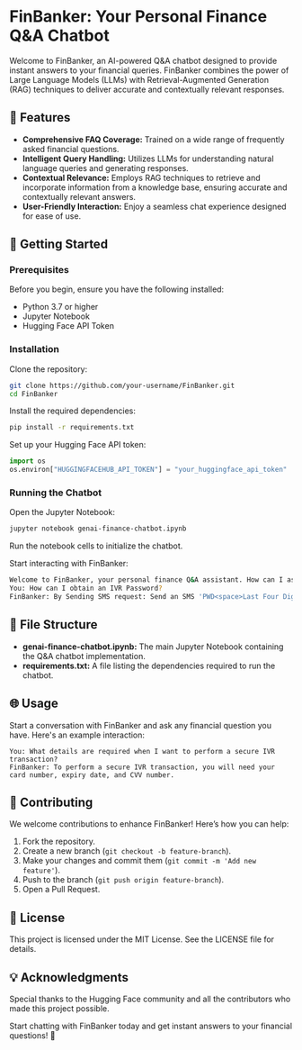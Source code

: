 
# FinBanker: Your Personal Finance Q&A Chatbot

Welcome to FinBanker, an AI-powered Q&A chatbot designed to provide instant answers to your financial queries. FinBanker combines the power of Large Language Models (LLMs) with Retrieval-Augmented Generation (RAG) techniques to deliver accurate and contextually relevant responses.

## 🌟 Features
- **Comprehensive FAQ Coverage:** Trained on a wide range of frequently asked financial questions.
- **Intelligent Query Handling:** Utilizes LLMs for understanding natural language queries and generating responses.
- **Contextual Relevance:** Employs RAG techniques to retrieve and incorporate information from a knowledge base, ensuring accurate and contextually relevant answers.
- **User-Friendly Interaction:** Enjoy a seamless chat experience designed for ease of use.

## 🚀 Getting Started
### Prerequisites
Before you begin, ensure you have the following installed:
- Python 3.7 or higher
- Jupyter Notebook
- Hugging Face API Token

### Installation
Clone the repository:
```bash
git clone https://github.com/your-username/FinBanker.git
cd FinBanker
```
Install the required dependencies:
```bash
pip install -r requirements.txt
```
Set up your Hugging Face API token:
```python
import os
os.environ["HUGGINGFACEHUB_API_TOKEN"] = "your_huggingface_api_token"
```

### Running the Chatbot
Open the Jupyter Notebook:
```bash
jupyter notebook genai-finance-chatbot.ipynb
```
Run the notebook cells to initialize the chatbot.

Start interacting with FinBanker:
```bash
Welcome to FinBanker, your personal finance Q&A assistant. How can I assist you today?
You: How can I obtain an IVR Password?
FinBanker: By Sending SMS request: Send an SMS 'PWD<space>Last Four Digits of Credit Card Number' to the given number.
```

## 📂 File Structure
- **genai-finance-chatbot.ipynb:** The main Jupyter Notebook containing the Q&A chatbot implementation.
- **requirements.txt:** A file listing the dependencies required to run the chatbot.

## 🌐 Usage
Start a conversation with FinBanker and ask any financial question you have. Here's an example interaction:
```vbnet
You: What details are required when I want to perform a secure IVR transaction?
FinBanker: To perform a secure IVR transaction, you will need your card number, expiry date, and CVV number.
```

## 🤝 Contributing
We welcome contributions to enhance FinBanker! Here’s how you can help:
1. Fork the repository.
2. Create a new branch (`git checkout -b feature-branch`).
3. Make your changes and commit them (`git commit -m 'Add new feature'`).
4. Push to the branch (`git push origin feature-branch`).
5. Open a Pull Request.

## 📜 License
This project is licensed under the MIT License. See the LICENSE file for details.

## 💡 Acknowledgments
Special thanks to the Hugging Face community and all the contributors who made this project possible.

Start chatting with FinBanker today and get instant answers to your financial questions! 🏦

